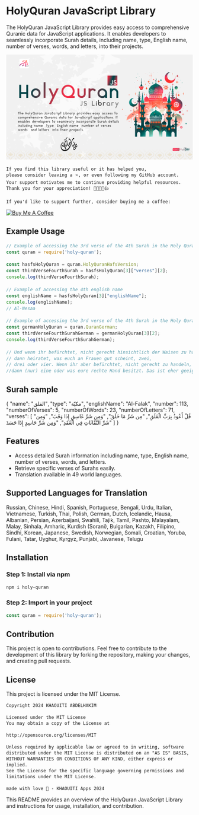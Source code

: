 # HolyQuran JavaScript Library

The HolyQuran JavaScript Library provides easy access to comprehensive Quranic data for JavaScript applications. It enables developers to seamlessly incorporate Surah details, including name, type, English name, number of verses, words, and letters, into their projects.

![HolyQuran](https://github.com/khaouitiabdelhakim/HolyQuran-JS/blob/main/HolyQuranJS.png)

```
If you find this library useful or it has helped you,
please consider leaving a ⭐️, or even following my GitHub account.
Your support motivates me to continue providing helpful resources.
Thank you for your appreciation! 🌟🚀💖😊👍

If you'd like to support further, consider buying me a coffee:
```
[![Buy Me A Coffee](https://img.shields.io/badge/Buy%20Me%20A%20Coffee--yellow.svg?style=for-the-badge&logo=buy-me-a-coffee)](https://www.buymeacoffee.com/kh.abdelhakim)

## Example Usage

```javascript
// Example of accessing the 3rd verse of the 4th Surah in the Holy Quran
const quran = require('holy-quran');

const hasfsHolyQuran = quran.HolyQuranHafsVersion;
const thirdVerseFourthSurah = hasfsHolyQuran[3]["verses"][2];
console.log(thirdVerseFourthSurah);

// Example of accessing the 4th english name
const englishName = hasfsHolyQuran[3]["englishName"];
console.log(englishName);
// Al-Nesaa

// Example of accessing the 3rd verse of the 4th Surah in the Holy Quran but in German
const germanHolyQuran = quran.QuranGerman;
const thirdVerseFourthSurahGerman = germanHolyQuran[3][2];
console.log(thirdVerseFourthSurahGerman);

// Und wenn ihr befürchtet, nicht gerecht hinsichtlich der Waisen zu handeln,
// dann heiratet, was euch an Frauen gut scheint, zwei, 
// drei oder vier. Wenn ihr aber befürchtet, nicht gerecht zu handeln,
//dann (nur) eine oder was eure rechte Hand besitzt. Das ist eher geeignet, daß ihr nicht ungerecht seid.

```

## Surah sample


{
    "name": "الفلق",
    "type": "مكيّة",
    "englishName": "Al-Falak",
    "number": 113,
    "numberOfVerses": 5,
    "numberOfWords": 23,
    "numberOfLetters": 71,
    "verses": [
        "قُلْ أَعُوذُ بِرَبِّ الْفَلَقِ",
        "مِن شَرِّ مَا خَلَقَ",
        "وَمِن شَرِّ غَاسِقٍ إِذَا وَقَبَ",
        "وَمِن شَرِّ النَّفَّاثَاتِ فِي الْعُقَدِ",
        "وَمِن شَرِّ حَاسِدٍ إِذَا حَسَدَ"
    ]
}


## Features

- Access detailed Surah information including name, type, English name, number of verses, words, and letters.
- Retrieve specific verses of Surahs easily.
- Translation available in 49 world languages.

## Supported Languages for Translation

Russian, Chinese, Hindi, Spanish, Portuguese, Bengali, Urdu, Italian, Vietnamese, Turkish, Thai, Polish, German, Dutch, Icelandic, Hausa, Albanian, Persian, Azerbaijani, Swahili, Tajik, Tamil, Pashto, Malayalam, Malay, Sinhala, Amharic, Kurdish (Sorani), Bulgarian, Kazakh, Filipino, Sindhi, Korean, Japanese, Swedish, Norwegian, Somali, Croatian, Yoruba, Fulani, Tatar, Uyghur, Kyrgyz, Punjabi, Javanese, Telugu


## Installation

### Step 1: Install via npm

```bash
npm i holy-quran
```

### Step 2: Import in your project

```javascript
const quran = require('holy-quran');
```

## Contribution

This project is open to contributions. Feel free to contribute to the development of this library by forking the repository, making your changes, and creating pull requests.

## License

This project is licensed under the MIT License.

```
Copyright 2024 KHAOUITI ABDELHAKIM

Licensed under the MIT License
You may obtain a copy of the License at

http://opensource.org/licenses/MIT

Unless required by applicable law or agreed to in writing, software
distributed under the MIT License is distributed on an "AS IS" BASIS,
WITHOUT WARRANTIES OR CONDITIONS OF ANY KIND, either express or implied.
See the License for the specific language governing permissions and
limitations under the MIT License.

made with love 💖 - KHAOUITI Apps 2024
```

This README provides an overview of the HolyQuran JavaScript Library and instructions for usage, installation, and contribution.

